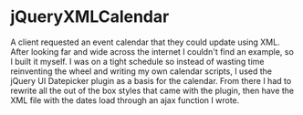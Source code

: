 jQueryXMLCalendar
=================

A client requested an event calendar that they could update using XML. After looking far and wide across the internet I couldn't find an example, so I built it myself. I was on a tight schedule so instead of wasting time reinventing the wheel and writing my own calendar scripts, I used the jQuery UI Datepicker plugin as a basis for the calendar. From there I had to rewrite all the out of the box styles that came with the plugin, then have the XML file with the dates load through an ajax function I wrote.
